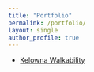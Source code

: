 ```yaml
---
title: "Portfolio"
permalink: /portfolio/
layout: single
author_profile: true
---
```

- [Kelowna Walkability](/kelowna_walkability/)